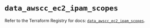 # `data_awscc_ec2_ipam_scopes`

Refer to the Terraform Registry for docs: [`data_awscc_ec2_ipam_scopes`](https://registry.terraform.io/providers/hashicorp/awscc/0.70.0/docs/data-sources/ec2_ipam_scopes).
